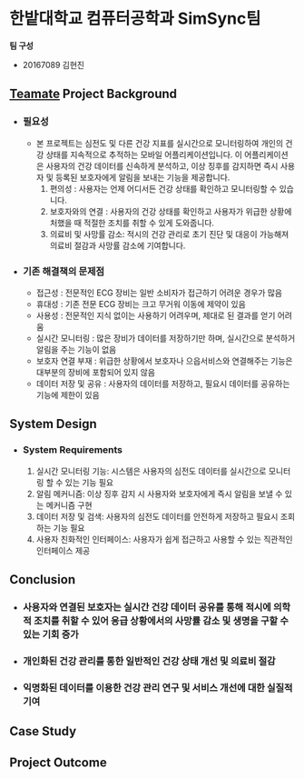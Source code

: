 # 한밭대학교 컴퓨터공학과 SimSync팀

**팀 구성**
- 20167089 김현진

## <u>Teamate</u> Project Background
- ### 필요성
  - 본 프로젝트는 심전도 및 다른 건강 지표를 실시간으로 모니터링하여 개인의 건강 상태를 지속적으로 추적하는 모바일 어플리케이션입니다. 이 어플리케이션은 사용자의 건강 데이터를 신속하게 분석하고, 이상 징후를 감지하면 즉시 사용자 및 등록된 보호자에게 알림을 보내는 기능을 제공합니다.
      1. 편의성 : 사용자는 언제 어디서든 건강 상태를 확인하고 모니터링할 수 있습니다.
      2. 보호자와의 연결 : 사용자의 건강 상태를 확인하고 사용자가 위급한 상황에 처했을 때 적절한 조치를 취할 수 있게 도와줍니다.
      3. 의료비 및 사망률 감소: 적시의 건강 관리로 초기 진단 및 대응이 가능해져 의료비 절감과 사망률 감소에 기여합니다.
 
- ### 기존 해결책의 문제점
  - 접근성 : 전문적인 ECG 장비는 일반 소비자가 접근하기 어려운 경우가 많음
  - 휴대성 : 기존 전문 ECG 장비는 크고 무거워 이동에 제약이 있음
  - 사용성 : 전문적인 지식 없이는 사용하기 어려우며, 제대로 된 결과를 얻기 어려움
  - 실시간 모니터링 : 많은 장비가 데이터를 저장하기만 하며, 실시간으로 분석하거 알림을 주는 기능이 없음
  - 보호자 연결 부재 : 위급한 상황에서 보호자나 으읍서비스와 연결해주는 기능은 대부분의 장비에 포함되어 있지 않음
  - 데이터 저장 및 공유 : 사용자의 데이터를 저장하고, 필요시 데이터를 공유하는 기능에 제한이 있음
  
## System Design
  - ### System Requirements
    1. 실시간 모니터링 기능: 시스템은 사용자의 심전도 데이터를 실시간으로 모니터링 할 수 있는 기능 필요
    2. 알림 메커니즘: 이상 징후 감지 시 사용자와 보호자에게 즉시 알림을 보낼 수 있는 메커니즘 구현
    3. 데이터 저장 및 검색: 사용자의 심전도 데이터를 안전하게 저장하고 필요시 조회하는 기능 필요
    4. 사용자 친화적인 인터페이스: 사용자가 쉽게 접근하고 사용할 수 있는 직관적인 인터페이스 제공
    
## Conclusion
  - ### 사용자와 연결된 보호자는 실시간 건강 데이터 공유를 통해 적시에 의학적 조치를 취할 수 있어 응급 상황에서의 사망률 감소 및 생명을 구할 수 있는 기회 증가
  - ### 개인화된 건강 관리를 통한 일반적인 건강 상태 개선 및 의료비 절감
  - ### 익명화된 데이터를 이용한 건강 관리 연구 및 서비스 개선에 대한 실질적 기여

    
## Case Study
## Project Outcome

